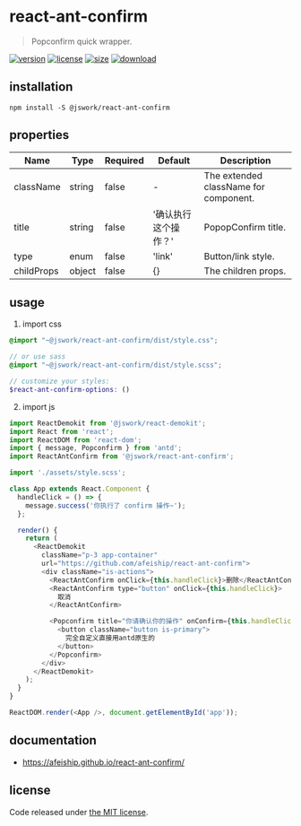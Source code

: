 # react-ant-confirm
> Popconfirm quick wrapper.

[![version][version-image]][version-url]
[![license][license-image]][license-url]
[![size][size-image]][size-url]
[![download][download-image]][download-url]

## installation
```shell
npm install -S @jswork/react-ant-confirm
```

## properties
| Name       | Type   | Required | Default              | Description                           |
| ---------- | ------ | -------- | -------------------- | ------------------------------------- |
| className  | string | false    | -                    | The extended className for component. |
| title      | string | false    | '确认执行这个操作？' | PopopConfirm title.                   |
| type       | enum   | false    | 'link'               | Button/link style.                    |
| childProps | object | false    | {}                   | The children props.                   |


## usage
1. import css
  ```scss
  @import "~@jswork/react-ant-confirm/dist/style.css";

  // or use sass
  @import "~@jswork/react-ant-confirm/dist/style.scss";

  // customize your styles:
  $react-ant-confirm-options: ()
  ```
2. import js
  ```js
  import ReactDemokit from '@jswork/react-demokit';
  import React from 'react';
  import ReactDOM from 'react-dom';
  import { message, Popconfirm } from 'antd';
  import ReactAntConfirm from '@jswork/react-ant-confirm';

  import './assets/style.scss';

  class App extends React.Component {
    handleClick = () => {
      message.success('你执行了 confirm 操作~');
    };

    render() {
      return (
        <ReactDemokit
          className="p-3 app-container"
          url="https://github.com/afeiship/react-ant-confirm">
          <div className="is-actions">
            <ReactAntConfirm onClick={this.handleClick}>删除</ReactAntConfirm>
            <ReactAntConfirm type="button" onClick={this.handleClick}>
              取消
            </ReactAntConfirm>

            <Popconfirm title="你请确认你的操作" onConfirm={this.handleClick}>
              <button className="button is-primary">
                完全自定义直接用antd原生的
              </button>
            </Popconfirm>
          </div>
        </ReactDemokit>
      );
    }
  }

  ReactDOM.render(<App />, document.getElementById('app'));

  ```

## documentation
- https://afeiship.github.io/react-ant-confirm/


## license
Code released under [the MIT license](https://github.com/afeiship/react-ant-confirm/blob/master/LICENSE.txt).

[version-image]: https://img.shields.io/npm/v/@jswork/react-ant-confirm
[version-url]: https://npmjs.org/package/@jswork/react-ant-confirm

[license-image]: https://img.shields.io/npm/l/@jswork/react-ant-confirm
[license-url]: https://github.com/afeiship/react-ant-confirm/blob/master/LICENSE.txt

[size-image]: https://img.shields.io/bundlephobia/minzip/@jswork/react-ant-confirm
[size-url]: https://github.com/afeiship/react-ant-confirm/blob/master/dist/react-ant-confirm.min.js

[download-image]: https://img.shields.io/npm/dm/@jswork/react-ant-confirm
[download-url]: https://www.npmjs.com/package/@jswork/react-ant-confirm
